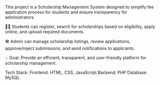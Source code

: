 This project is a Scholarship Management System designed to simplify the application process for students and ensure transparency for administrators.

👨‍🎓 Students can register, search for scholarships based on eligibility, apply online, and upload required documents.

🛠️ Admin can manage scholarship listings, review applications, approve/reject submissions, and send notifications to applicants.

💡 Goal: Provide an efficient, transparent, and user-friendly platform for scholarship management.

Tech Stack:
Frontend: HTML, CSS, JavaScript
Backend: PHP
Database: MySQL
